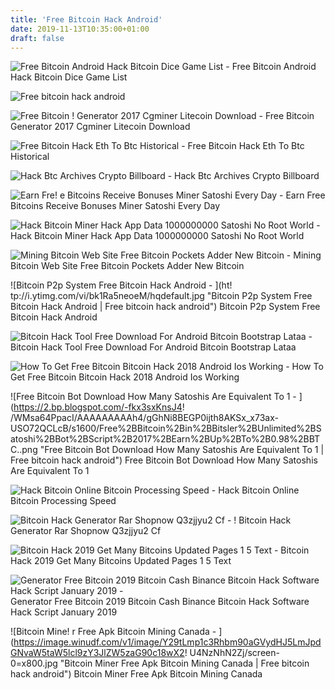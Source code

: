 ```yaml
---
title: 'Free Bitcoin Hack Android'
date: 2019-11-13T10:35:00+01:00
draft: false
---
```


![Free Bitcoin Android Hack Bitcoin Dice Game List - ](https://lh6.googleusercontent.com/proxy/YE9snVFbuO5gl_EQbkXgiHM47sQl7wytc3gIuGHUuVOJXISQJdLAGZj0lXbT60XZdPlwph5TGjSj3X_Y "Free Bitcoin Android Hack Bitcoin Dice Game List | Free bitcoin hack android") Free Bitcoin Android Hack Bitcoin Dice Game List

![Free bitcoin hack android](https://scontent-atl3-1.cdninstagram.com/vp/4e4f92cf678cbefd98385261d68bb615/5CF07946/t51.2885-15/e35/50907032_382168225947790_4876556143624990931_n.jpg?_nc_ht=scontent-atl3-1.cdninstagram.com "Free bitcoin hack android") 

![Free Bitcoin !   Generator 2017 Cgminer Litecoin Download - ](https://1.bp.blogspot.com/-Aix-YOtHwLM/WK_iVNSss-I/AAAAAAAAAak/c9SnKV7oqgkAhQQN3ATcpv-aQavhjBRwgCLcB/s1600/Free%2BBitcoin%2BGenerate%2BSoftware%2B2017%2BBlockchain%2BGenerator%2BEarn%2BUp%2Bto%2B0.25Btc1Minute...png "Free Bitcoin Generator 2017 Cgminer Litecoin Download | Free bitcoin hack android") Free Bitcoin Generator 2017 Cgminer Litecoin Download

![Free Bitcoin Hack Eth To Btc Historical - ](https://i.redd.it/cjsvvyp0qpd01.jpg "Free Bitcoin Hack Eth To Btc Historical | Free bitcoin hack android") Free Bitcoin Hack Eth To Btc Historical

![Hack Btc Archives Crypto Billboard - ](https://cryptobillboard.net/wp-content/uploads/2019/05/FREE-CRYPTO-CURRENCY-CHROME-EXTENSION-APPS-2019-Get-Free-640x640.jpg "Hack Btc Archives Crypto Billboard | Free bitcoin hack android") Hack Btc Archives Crypto Billboard

![Earn Fre!   e Bitcoins Receive Bonuses Miner Satoshi Every Day - ](http://4.bp.blogspot.com/-V8ds7AlKXhs/WQivTd4AqUI/AAAAAAAAARA/Upl88IZh_9QbTJ33LxCubU02GH-TUQQ9wCK4B/s1600/03.jpg "!   Earn Free Bitcoins Receive Bonuses Miner Satoshi Every Day | Free bitcoin hack android") Earn Free Bitcoins Receive Bonuses Miner Satoshi Every Day

![Hack Bitcoin Miner Hack App Data 1000000000 Satoshi No Root World - ](https://i.ytimg.com/vi/i_k0kN2CxSs/maxresdefault.jpg "Hack Bitcoin Miner Hack App Data 1000000000 Satoshi No Root World | Free bitcoin hack android") Hack Bitcoin Miner Hack App Data 1000000000 Satoshi No Root World

![Mining Bitcoin Web Site Free Bitcoin Pockets Adder New Bitcoin - ](https://upcrypto.org/wp-content/uploads/2019/05/mining-bitcoin-website-free-bitcoin-wallet-adder-new-bitcoin-generanor-2019-480x330.jpg "Mining Bitcoin Web Site Free Bitcoin Pockets Adder New Bitcoin | Free bitcoin hack android") Mining Bitcoin Web Site Free Bitcoin Pockets Adder New Bitcoin

![Bitcoin P2p System Free Bitcoin Hack Android - ](ht!   tp://i.ytimg.com/vi/bk1Ra5neoeM/hqdefault.jpg "Bitcoin P2p System Free Bitcoin Hack Android | Free bitcoin hack android") Bitcoin P2p System Free Bitcoin Hack Android

![Bitcoin Hack Tool Free Download For Android Bitcoin Bootstrap Lataa - ](http://operaen.eu/images/1622201388.jpg "Bitcoin Hack Tool Free Download For Android Bitcoin Bootstrap Lataa | Free bitcoin hack android") Bitcoin Hack Tool Free Download For Android Bitcoin Bootstrap Lataa

![How To Get Free Bitcoin Bitcoin Hack 2018 Android Ios Working - ](https://i.pinimg.com/originals/96/20/68/962068176f1c64609a68dd7697d64926.jpg "How To Get Free Bitcoin Bitcoin Hack 2018 Android Ios Working | Free bitcoin hack android") How To Get Free Bitcoin Bitcoin Hack 2018 Android Ios Working

![Free Bitcoin Bot Download How Many Satoshis Are Equivalent To 1 - ](https://2.bp.blogspot.com/-fkx3sxKnsJ4!   /WMsa64PpacI/AAAAAAAAAh4/gGhNi8BEGP0ijth8AKSx_x73ax-USO72QCLcB/s1600/Free%2BBitcoin%2Bin%2BBitsler%2BUnlimited%2BSatoshi%2BBot%2BScript%2B2017%2BEarn%2BUp%2BTo%2B0.98%2BBTC..png "Free Bitcoin Bot Download How Many Satoshis Are Equivalent To 1 | Free bitcoin hack android") Free Bitcoin Bot Download How Many Satoshis Are Equivalent To 1

![Hack Bitcoin Online Bitcoin Processing Speed - ](https://pbs.twimg.com/media/B5D-W51IcAAQHQZ.jpg:large "Hack Bitcoin Online Bitcoin Processing Speed | Free bitcoin hack android") Hack Bitcoin Online Bitcoin Processing Speed

![Bitcoin Hack Generator Rar Shopnow Q3zjjyu2 Cf - ](http://s2.dmcdn.net/D1tv4/x240-VLn.jpg "Bitcoin Hack Generator Rar Shopnow Q3zjjyu2 Cf | Free bitcoin hack android") ! Bitcoin Hack Generator Rar Shopnow Q3zjjyu2 Cf

![Bitcoin Hack 2019 Get Many Bitcoins Updated Pages 1 5 Text - ](http://online.fliphtml5.com/awadc/klpn/files/large/2.jpg?1562038584 "Bitcoin Hack 2019 Get Many Bitcoins Updated Pages 1 5 Text | Free bitcoin hack android") Bitcoin Hack 2019 Get Many Bitcoins Updated Pages 1 5 Text

![Generator Free Bitcoin 2019 Bitcoin Cash Binance Bitcoin Hack Software Hack Script January 2019 - ](https://i.ytimg.com/vi/Dqmv_-OQ6R4/maxresdefault.jpg "Generator Free Bitcoin 2019 Bitcoin Cash Binance Bitcoin Hack Software Hack Script January 2019 | Free bitcoin hack android") Generator Free Bitcoin 2019 Bitcoin Cash Binance Bitcoin Hack Software Hack Script January 2019

![Bitcoin Mine!   r Free Apk Bitcoin Mining Canada - ](https://image.winudf.com/v1/image/Y29tLmp1c3Rhbm90aGVydHJ5LmJpdGNvaW5taW5lcl9zY3JlZW5zaG90c18wX2!   U4NzNhN2Zj/screen-0=x800.jpg "Bitcoin Miner Free Apk Bitcoin Mining Canada | Free bitcoin hack android") Bitcoin Miner Free Apk Bitcoin Mining Canada